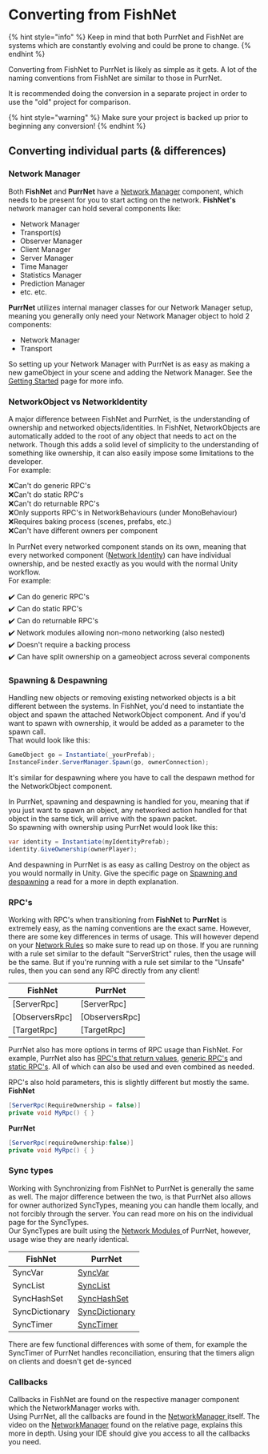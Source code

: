 # Converting from FishNet

{% hint style="info" %}
Keep in mind that both PurrNet and FishNet are systems which are constantly evolving and could be prone to change.
{% endhint %}

Converting from FishNet to PurrNet is likely as simple as it gets. A lot of the naming conventions from FishNet are similar to those in PurrNet.

It is recommended doing the conversion in a separate project in order to use the "old" project for comparison.

{% hint style="warning" %}
Make sure your project is backed up prior to beginning any conversion!
{% endhint %}

## Converting individual parts (& differences)

### Network Manager

Both **FishNet** and **PurrNet** have a [Network Manager](converting-from-fishnet.md#network-manager) component, which needs to be present for you to start acting on the network. **FishNet's** network manager can hold several components like:

* Network Manager
* Transport(s)
* Observer Manager
* Client Manager
* Server Manager
* Time Manager
* Statistics Manager
* Prediction Manager
* etc. etc.

**PurrNet** utilizes internal manager classes for our Network Manager setup, meaning you generally only need your Network Manager object to hold 2 components:

* Network Manager
* Transport

So setting up your Network Manager with PurrNet is as easy as making a new gameObject in your scene and adding the Network Manager. See the [Getting Started](../getting-started.md) page for more info.

### NetworkObject vs NetworkIdentity

A major difference between FishNet and PurrNet, is the understanding of ownership and networked objects/identities. In FishNet, NetworkObjects are automatically added to the root of any object that needs to act on the network. Though this adds a solid level of simplicity to the understanding of something like ownership, it can also easily impose some limitations to the developer. \
For example:

❌Can't do generic RPC's\
❌Can't do static RPC's\
❌Can't do returnable RPC's\
❌Only supports RPC's in NetworkBehaviours (under MonoBehaviour)\
❌Requires baking process (scenes, prefabs, etc.)\
❌Can't have different owners per component

In PurrNet every networked component stands on its own, meaning that every networked component ([Network Identity](../../systems-and-modules/network-identity/)) can have individual ownership, and be nested exactly as you would with the normal Unity workflow.\
For example:

✔️ Can do generic RPC's\
✔️ Can do static RPC's\
✔️ Can do returnable RPC's\
✔️ Network modules allowing non-mono networking (also nested)\
✔️ Doesn't require a backing process\
✔️ Can have split ownership on a gameobject across several components

### Spawning & Despawning

Handling new objects or removing existing networked objects is a bit different between the systems. In FishNet, you'd need to instantiate the object and spawn the attached NetworkObject component. And if you'd want to spawn with ownership, it would be added as a parameter to the spawn call. \
That would look like this:

```csharp
GameObject go = Instantiate(_yourPrefab);
InstanceFinder.ServerManager.Spawn(go, ownerConnection);
```

It's similar for despawning where you have to call the despawn method for the NetworkObject component.

In PurrNet, spawning and despawning is handled for you, meaning that if you just want to spawn an object, any networked action handled for that object in the same tick, will arrive with the spawn packet.\
So spawning with ownership using PurrNet would look like this:

```csharp
var identity = Instantiate(myIdentityPrefab);
identity.GiveOwnership(ownerPlayer);
```

And despawning in PurrNet is as easy as calling Destroy on the object as you would normally in Unity. Give the specific page on [Spawning and despawning](../../systems-and-modules/spawning-and-despawning.md) a read for a more in depth explanation.

### RPC's

Working with RPC's when transitioning from **FishNet** to **PurrNet** is extremely easy, as the naming conventions are the exact same. However, there are some key differences in terms of usage. This will however depend on your [Network Rules](../../systems-and-modules/network-manager/network-rules.md) so make sure to read up on those. If you are running with a rule set similar to the default "ServerStrict" rules, then the usage will be the same. But if you're running with a rule set similar to the "Unsafe" rules, then you can send any RPC directly from any client!

| FishNet         | PurrNet         |
| --------------- | --------------- |
| \[ServerRpc]    | \[ServerRpc]    |
| \[ObserversRpc] | \[ObserversRpc] |
| \[TargetRpc]    | \[TargetRpc]    |

PurrNet also has more options in terms of RPC usage than FishNet. For example, PurrNet also has [RPC's that return values](../../systems-and-modules/remote-procedure-call-rpc/awaitable-rpc.md), [generic RPC's](../../systems-and-modules/remote-procedure-call-rpc/generic-rpc.md) and [static RPC's](../../systems-and-modules/remote-procedure-call-rpc/static-rpc.md). All of which can also be used and even combined as needed.

RPC's also hold parameters, this is slightly different but mostly the same.\
**FishNet**

```csharp
[ServerRpc(RequireOwnership = false)]
private void MyRpc() { }
```

**PurrNet**

```csharp
[ServerRpc(requireOwnership:false)]
private void MyRpc() { }
```

### Sync types

Working with Synchronizing from FishNet to PurrNet is generally the same as well. The major difference between the two, is that PurrNet also allows for owner authorized SyncTypes, meaning you can handle them locally, and not forcibly through the server. You can read more on his on the individual page for the SyncTypes.\
Our SyncTypes are built using the [Network Modules ](../../systems-and-modules/network-modules.md)of PurrNet, however, usage wise they are nearly identical.

| FishNet        | PurrNet                                                                                   |
| -------------- | ----------------------------------------------------------------------------------------- |
| SyncVar        | [SyncVar](../../systems-and-modules/network-identity/sync-types/syncvar.md)               |
| SyncList       | [SyncList](../../systems-and-modules/network-identity/sync-types/synclist.md)             |
| SyncHashSet    | [SyncHashSet](../../systems-and-modules/network-identity/sync-types/synchashset.md)       |
| SyncDictionary | [SyncDictionary](../../systems-and-modules/network-identity/sync-types/syncdictionary.md) |
| SyncTimer      | [SyncTimer](../../systems-and-modules/network-identity/sync-types/synctimer.md)           |

There are few functional differences with some of them, for example the SyncTimer of PurrNet handles reconciliation, ensuring that the timers align on clients and doesn't get de-synced

### Callbacks

Callbacks in FishNet are found on the respective manager component which the NetworkManager works with.\
Using PurrNet, all the callbacks are found in the [NetworkManager ](../../systems-and-modules/network-manager/)itself. The video on the [NetworkManager](../../systems-and-modules/network-manager/) found on the relative page, explains this more in depth. Using your IDE should give you access to all the callbacks you need.
